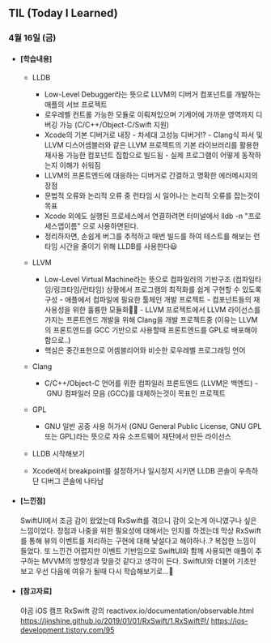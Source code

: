 ## TIL (Today I Learned)

### 4월 16일 (금)

- #### [학습내용]
  - LLDB
    - Low-Level Debugger라는 뜻으로 LLVM의 디버거 컴포넌트를 개발하는 애플의 서브 프로젝트
    - 로우레벨 컨트롤 가능한 모듈로 이뤄져있으며 기계어에 가까운 영역까지 디버깅 가능 (C/C++/Object-C/Swift 지원)
    - Xcode의 기본 디버거로 내장
    - 차세대 고성능 디버거!?
    - Clang식 파서 및 LLVM 디스어셈블러와 같은 LLVM 프로젝트의 기본 라이브러리를 활용한 재사용 가능한 컴포넌트 집합으로 빌드됨
    - 실제 프로그램이 어떻게 동작하는지 이해가 쉬워짐
    - LLVM의 프론트엔드에 대응하는 디버거로 간결하고 명확한 에러메시지의 장점
    - 문법적 오류와 논리적 오류 중 런타임 시 일어나는 논리적 오류를 잡는것이 목표
    - Xcode 외에도 실행된 프로세스에서 연결하려면 터미널에서 lldb -n "프로세스앱이름" 으로 사용하면된다.
    - 정리하자면, 손쉽게 버그를 추적하고 매번 빌드를 하여 테스트를 해보는 런타임 시간을 줄이기 위해 LLDB를 사용한다😃

  - LLVM
    - Low-Level Virtual Machine라는 뜻으로 컴파일러의 기반구조 (컴파일타임/링크타임/런타임) 상황에서 프로그램의 최적화를 쉽게 구현할 수 있도록 구성
    - 애플에서 컴파일에 필요한 툴체인 개발 프로젝트
    - 컴포넌트들의 재사용성을 위한 훌륭한 모듈화👍🏻
    - LLVM 프로젝트에서 LLVM 라이선스를 가지는 프론트엔드 개발을 위해 Clang을 개발 프로젝트중 (이유는 LLVM의 프론트엔드를 GCC 기반으로 사용할때 프론트엔드를 GPL로 배포해야함으로..)
    - 핵심은 중간표현으로 어셈블리어와 비슷한 로우레벨 프로그래밍 언어 

  - Clang
    - C/C++/Object-C 언어를 위한 컴파일러 프론트엔드 (LLVM은 백엔드)
    - GNU 컴파일러 모음 (GCC)를 대체하는것이 목표인 프로젝트

  - GPL
    - GNU 일반 공중 사용 허가서 (GNU General Public License, GNU GPL 또는 GPL)라는 뜻으로 자유 소프트웨어 재단에서 만든
라이선스

  - LLDB 시작해보기
    
  - Xcode에서 breakpoint를 설정하거나 일시정지 시키면 LLDB 콘솔이 우측하단 디버그 콘솔에 나타남 
    
      
  
- #### [느낀점]
  SwiftUI에서 조금 감이 왔었는데 RxSwift를 겪으니 감이 오는게 아니였구나 싶은 느낌이었다.
장점과 나중을 위한 필요성에 대해서는 인지를 하겠는데 막상 RxSwift를 통해 뷰의 이벤트를 처리하는 구현에 대해 낯설다고 해야하나..?
복잡한 느낌이 들었다. 또 느낀건 어렵지만 이벤트 기반임으로 SwiftUI와 함께 사용되면 애플이 추구하는 MVVM의 방향성과 맞을것 같다고 생각이 든다. SwiftUI와 더불어 기초만 보고 우선 다음에 여유가 될때 다시 학습해보기로...🥲

  
  
- #### [참고자료]
  야곰 iOS 캠프 RxSwift 강의
  reactivex.io/documentation/observable.html
  https://jinshine.github.io/2019/01/01/RxSwift/1.RxSwift란/
  https://ios-development.tistory.com/95